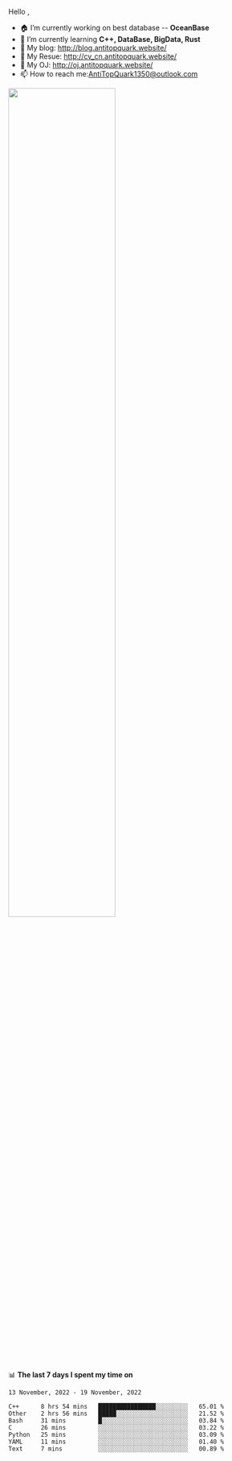 
Hello , 

- 🏠 I’m currently working on best database -- **OceanBase**
- 🌱 I’m currently learning **C++, DataBase, BigData, Rust**
- 🔭 My blog:   http://blog.antitopquark.website/ 
- 👦 My Resue:  http://cv_cn.antitopquark.website/
- 🚉 My OJ:     http://oj.antitopquark.website/
- 📫 How to reach me:AntiTopQuark1350@outlook.com


<img width="65%" src="https://github-readme-stats.vercel.app/api?username=AntiTopQuark&show_icons=true&count_private=true&hide=prs&theme=default_repocard">


📊 **The last 7 days I spent my time on** 

<!--START_SECTION:waka-->
```text
13 November, 2022 - 19 November, 2022

C++      8 hrs 54 mins   ████████████████░░░░░░░░░   65.01 % 
Other    2 hrs 56 mins   █████░░░░░░░░░░░░░░░░░░░░   21.52 % 
Bash     31 mins         █░░░░░░░░░░░░░░░░░░░░░░░░   03.84 % 
C        26 mins         ░░░░░░░░░░░░░░░░░░░░░░░░░   03.22 % 
Python   25 mins         ░░░░░░░░░░░░░░░░░░░░░░░░░   03.09 % 
YAML     11 mins         ░░░░░░░░░░░░░░░░░░░░░░░░░   01.40 % 
Text     7 mins          ░░░░░░░░░░░░░░░░░░░░░░░░░   00.89 %
```
<!--END_SECTION:waka-->


